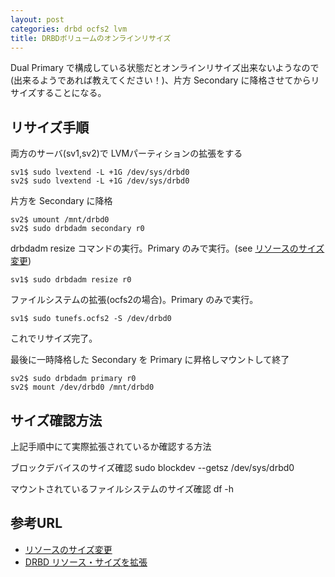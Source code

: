 ```yaml
---
layout: post
categories: drbd ocfs2 lvm
title: DRBDボリュームのオンラインリサイズ
---
```


Dual Primary で構成している状態だとオンラインリサイズ出来ないようなので(出来るようであれば教えてください！)、片方 Secondary に降格させてからリサイズすることになる。

<!--more-->

## リサイズ手順

両方のサーバ(sv1,sv2)で LVMパーティションの拡張をする

    sv1$ sudo lvextend -L +1G /dev/sys/drbd0
    sv2$ sudo lvextend -L +1G /dev/sys/drbd0

片方を Secondary に降格

    sv2$ umount /mnt/drbd0
    sv2$ sudo drbdadm secondary r0

drbdadm resize コマンドの実行。Primary のみで実行。(see [リソースのサイズ変更](http://bit.ly/kj3Yk5))

    sv1$ sudo drbdadm resize r0

ファイルシステムの拡張(ocfs2の場合)。Primary のみで実行。

    sv1$ sudo tunefs.ocfs2 -S /dev/drbd0

これでリサイズ完了。

最後に一時降格した Secondary を Primary に昇格しマウントして終了

    sv2$ sudo drbdadm primary r0
    sv2$ mount /dev/drbd0 /mnt/drbd0

## サイズ確認方法
上記手順中にて実際拡張されているか確認する方法

ブロックデバイスのサイズ確認
    sudo blockdev --getsz /dev/sys/drbd0

マウントされているファイルシステムのサイズ確認
    df -h

## 参考URL
- [リソースのサイズ変更](http://bit.ly/kj3Yk5)
- [DRBD リソース・サイズを拡張](http://bit.ly/jMWKe1)
